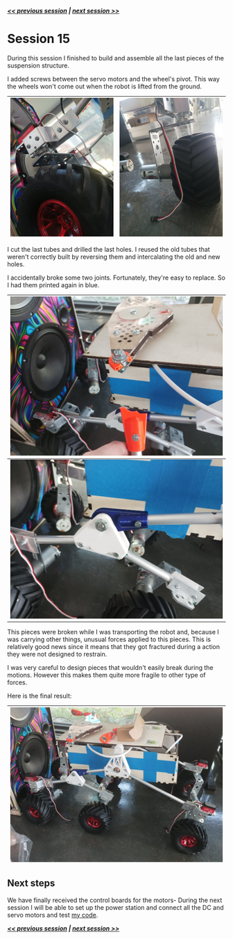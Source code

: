 ***[<< previous session](session14.md) | [next session >>](session16.md)***

# Session 15

During this session I finished to build and assemble all the last pieces of the suspension structure.

I added screws between the servo motors and the wheel's pivot. This way the wheels won't come out when the robot is lifted from the ground.

|![img](../../Documentation/Images/finished1.jpg)|![img](../../Documentation/Images/finished4.jpg)|
|:---:|:---:|

I cut the last tubes and drilled the last holes. I reused the old tubes that weren't correctly built by reversing them and intercalating the old and new holes.

I accidentally broke some two joints. Fortunately, they're easy to replace. So I had them printed again in blue.

|![img](../../Documentation/Images/finished7.jpg)|
|:---:|
|![img](../../Documentation/Images/finished8.jpg)|

This pieces were broken while I was transporting the robot and, because I was carrying other things, unusual forces applied to this pieces.   This is relatively good news since it means that they got fractured during a action they were not designed to restrain.  

I was very careful to design pieces that wouldn't easily break during the motions. However this makes them quite more fragile to other type of forces.

Here is the final result:

|![img](../../Documentation/Images/ROBOT2.jpeg)|
|:---:|

## Next steps

We have finally received the control boards for the motors- During the next session I will be able to set up the power station and connect all the DC and servo motors and test [my code](../../Code/tests/Movement/).

***[<< previous session](session14.md) | [next session >>](session16.md)***
